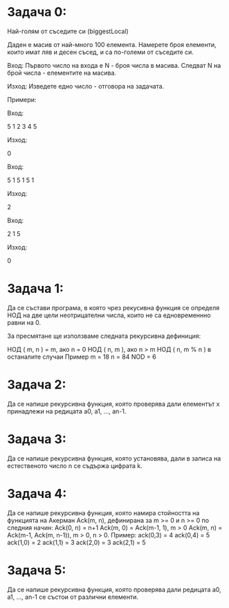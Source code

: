 # Задача 0: 
Най-голям от съседите си (biggestLocal)

Даден е масив от най-много 100 елемента. Намерете броя елементи, които имат ляв и десен съсед, и са по-големи от съседите си.

Вход: Първото число на входа е N - броя числа в масива. Следват N на брой числа - елементите на масива.

Изход: Изведете едно число - отговора на задачата.

Примери:

Вход:

5
1 2 3 4 5

Изход:

0

Вход:

5
1 5 1 5 1

Изход:

2

Вход:

2
1 5

Изход:

0

# Задача 1:

Да се състави програма, в която чрез рекусивна функция се определя НОД на две цели неотрицателни числа, които не са едновременнно равни на 0.

За пресмятане ще използваме следната рекурсивна дефиниция:

НОД ( m, n ) = m, ако n = 0 НОД ( n, m ), ако n > m НОД ( n, m % n ) в останалите случаи Пример m = 18 n = 84 NOD = 6

# Задача 2:

Да се напише рекурсивна функция, която проверява дали елементът x принадлежи на редицата a0, a1, ..., an-1.

# Задача 3:

Да се напише рекурсивна функция, която установява, дали в записа на естественото число n се съдържа цифрата k.

# Задача 4:

Да се напише рекурсивна функция, която намира стойността на функцията на Акерман Ack(m, n), дефинирана за m >= 0 и n >= 0 по следния начин: Ack(0, n) = n+1 Ack(m, 0) = Ack(m-1, 1), m > 0 Ack(m, n) = Ack(m-1, Ack(m, n-1)), m > 0, n > 0. Пример: ack(0,3) = 4 ack(0,4) = 5 ack(1,0) = 2 ack(1,1) = 3 ack(2,0) = 3 ack(2,1) = 5

# Задача 5:

Да се напише рекурсивна функция, която проверява дали редицата a0, a1, ..., an-1 се състои от различни елементи.
